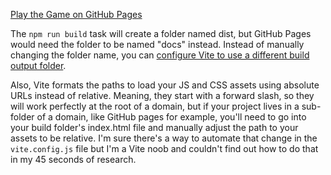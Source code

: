 [Play the Game on GitHub Pages](https://learnwebcode.github.io/react-dog-game/)

The `npm run build` task will create a folder named dist, but GitHub Pages would need the folder to be named "docs" instead. Instead of manually changing the folder name, you can [configure Vite to use a different build output folder](https://vitejs.dev/config/build-options.html#build-outdir).

Also, Vite formats the paths to load your JS and CSS assets using absolute URLs instead of relative. Meaning, they start with a forward slash, so they will work perfectly at the root of a domain, but if your project lives in a sub-folder of a domain, like GitHub pages for example, you'll need to go into your build folder's index.html file and manually adjust the path to your assets to be relative. I'm sure there's a way to automate that change in the `vite.config.js` file but I'm a Vite noob and couldn't find out how to do that in my 45 seconds of research.
